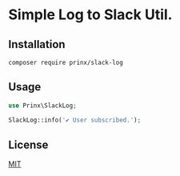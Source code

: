 # Simple Log to Slack Util.

## Installation

```shell
composer require prinx/slack-log
```

## Usage

```php
use Prinx\SlackLog;

SlackLog::info('✔️ User subscribed.');
```

## License

[MIT](LICENSE)
